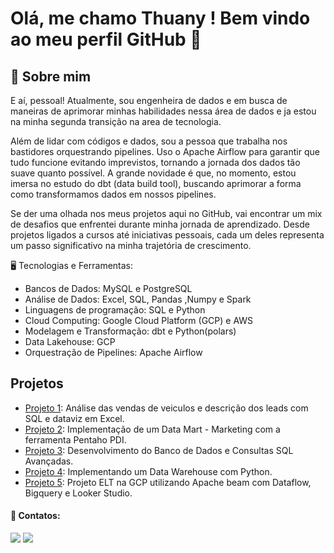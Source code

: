 # Olá, me chamo Thuany ! Bem vindo ao meu perfil GitHub 👋

## 💫 Sobre mim

E aí, pessoal! Atualmente, sou engenheira de dados e em busca de maneiras de aprimorar minhas habilidades nessa área de dados e ja estou na minha segunda transição na area de tecnologia. 

Além de lidar com códigos e dados, sou a pessoa que trabalha nos bastidores orquestrando pipelines. Uso o Apache Airflow para garantir que tudo funcione evitando imprevistos, tornando a jornada dos dados tão suave quanto possível. A grande novidade é que, no momento, estou imersa no estudo do dbt (data build tool), buscando aprimorar a forma como transformamos dados em nossos pipelines.

Se der uma olhada nos meus projetos aqui no GitHub, vai encontrar um mix de desafios que enfrentei durante minha jornada de aprendizado. Desde projetos ligados a cursos até iniciativas pessoais, cada um deles representa um passo significativo na minha trajetória de crescimento.

🖥️ Tecnologias e Ferramentas:

- Bancos de Dados: MySQL e PostgreSQL
- Análise de Dados: Excel, SQL, Pandas ,Numpy e Spark
- Linguagens de programação: SQL e Python
- Cloud Computing: Google Cloud Platform (GCP) e AWS
- Modelagem e Transformação: dbt e Python(polars)
- Data Lakehouse: GCP 
- Orquestração de Pipelines: Apache Airflow


## Projetos
- [Projeto 1](https://github.com/thuanyvermelho/Analises_Dados_SQL/tree/1---An%C3%A1lise-de-Vendas-de-uma-rede-de-lojas-de-veiculos): Análise das vendas de veiculos e descrição dos leads com SQL e dataviz em Excel.
- [Projeto 2](https://github.com/thuanyvermelho/Data_Mart_Pentaho): Implementação de um Data Mart - Marketing com a ferramenta Pentaho PDI.
- [Projeto 3](https://github.com/thuanyvermelho/ProjetoBI_completo/tree/1-Desenvolvimento-do-Banco-de-Dados-e-Consultas-SQL-Avan%C3%A7adas): Desenvolvimento do Banco de Dados e Consultas SQL Avançadas.
- [Projeto 4](https://github.com/thuanyvermelho/ProjetoBI_completo/tree/2-Implementando_DataWarehouse): Implementando um Data Warehouse com Python.    
- [Projeto 5](https://github.com/thuanyvermelho/projeto_gcp_batch_dataflow_bigquery): Projeto ELT na GCP utilizando Apache beam com Dataflow, Bigquery e Looker Studio.
 

         
   
#### 📩 Contatos:

<div>
<a href ="mailto:thuanyvermelho@gmail.com"><img src="https://img.shields.io/badge/Gmail-D14836?style=for-the-badge&logo=gmail&logoColor=white" 
target="_blank"></a>
<a href="[https://www.linkedin.com/in/thuanyvermelho/](https://www.linkedin.com/in/thuanyvermelho/)" target="_blank"><img src="https://img.shields.io/badge/-LinkedIn-%230077B5?style=for-the-badge&logo=linkedin&logoColor=white" target="_blank"></a>   
</div>
          
          
